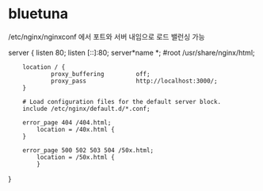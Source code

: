 # bluetuna

/etc/nginx/nginxconf
에서 포트와 서버 내임으로 로드 밸런싱 가능

server {
listen 80;
listen [::]:80;
server*name *;
#root /usr/share/nginx/html;

        location / {
                proxy_buffering         off;
                proxy_pass              http://localhost:3000/;
        }

        # Load configuration files for the default server block.
        include /etc/nginx/default.d/*.conf;

        error_page 404 /404.html;
            location = /40x.html {
        }

        error_page 500 502 503 504 /50x.html;
            location = /50x.html {
            }

}
